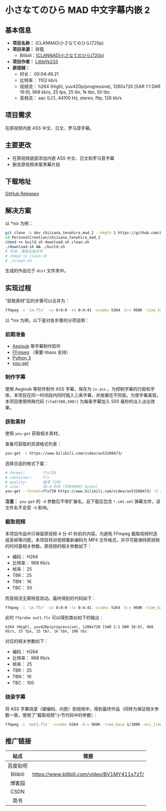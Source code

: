 <!-- Project README Template v1.0.0 for Video -->

# 小さなてのひら MAD 中文字幕内嵌 2

## 基本信息

- **项目名称：** (CLANNAD)小さなてのひら(720p)
- **项目来源：** 转载
  - Bilibili：[(CLANNAD)小さなてのひら(720p)](https://www.bilibili.com/video/av53288473/)
- **项目作者：** [LittleYe233](https://github.com/LittleYe233)
- **原视频：**
  - 时长： 00:04:49.21
  - 比特率： 1102 kb/s
  - 视频流： h264 (High), yuv420p(progressive), 1280x720 [SAR 1:1 DAR 16:9], 968 kb/s, 25 fps, 25 tbr, 1k tbn, 50 tbc
  - 音频流： aac (LC), 44100 Hz, stereo, fltp, 126 kb/s

## 项目需求

在原视频内嵌 ASS 中文、日文、罗马音字幕。

## 主要更改

- 在原视频底部添加内嵌 ASS 中文、日文和罗马音字幕
- 删去原视频末尾黑幕片段

## 下载地址

[GitHub Releases](https://github.com/LittleYe233/PersonalCreation/releases/tag/dev_chiisana_tenohira_mad_2-creation-v1.0.0)

## 解决方案

以 *nix 为例：

```bash
git clone -b dev_chiisana_tenohira_mad_2 --depth 1 https://github.com/LittleYe233/PersonalCreation.git
cd PersonalCreation/chiisana_tenohira_mad_2
chmod +x build.sh download.sh clean.sh
./download.sh && ./build.sh
# 可选，清除无用文件
# chmod +x clean.sh
# ./clean.sh
```

生成的作品位于 `dist` 文件夹中。

## 实现过程

“获取素材”后的步骤可以合并为：

```bash
ffmpeg -i 'in.flv' -ss 0:0:0 -to 0:4:41 -vcodec h264 -b:v 968K -time_base 1/1000 -enc_time_base 1/50 -r 25 -acodec copy -filter_complex "subtitles='in.ass'" 'out.flv'
```

以 *nix 为例，以下是对各步骤的分项说明：

### 前期准备

- [Aegisub](https://aegi.vmoe.info/) 等字幕制作软件
- [FFmpeg](https://ffmpeg.org/) （需要 libass 支持）
- [Python 3](https://python.org)
- [you-get](https://you-get.org/)

### 制作字幕

使用 Aegisub 等软件制作 ASS 字幕，保存为 `in.ass` 。为控制字幕的行距和字体，本项目在同一时间段内同时插入三条字幕，并放置在不同层。为使字幕美观，本项目使用特殊代码 `{\fad(500,500)}` 为每条字幕加入 500 毫秒的淡入淡出效果。

### 获取素材

使用 `you-get` 获取相关素材。

查看可获取的资源格式列表：

```bash
you-get -i https://www.bilibili.com/video/av53288473/
```

选择合适的格式下载：

```bash
# format:        flv720
# container:     flv
# quality:       高清 720P
# size:          38.0 MiB (39840995 bytes)
you-get --format=flv720 https://www.bilibili.com/video/av53288473/ -O in
```

**注意：** `you-get` 的 `-O` 参数后不带扩展名，且下载后包含 `*.cmt.xml` 弹幕文件，该文件名不会受 `-O` 影响。

### 截取视频

<!-- https://blog.csdn.net/ternence_hsu/article/details/109705234 -->

本项目作品中只保留原视频 4 分 41 秒前的内容。为避免 FFmpeg 截取视频时造成丢帧等问题，本项目将对视频重新编码为 MP4 文件格式，并尽可能保持原视频的时间基相关参数。原视频的相关参数如下：

- 编码： H264
- 比特率： 968 Kb/s
- 帧率： 25
- TBR： 25
- TBN： 1K
- TBC： 50

而音频流无需特意改动。最终得到的代码如下：

```bash
ffmpeg -i 'in.flv' -ss 0:0:0 -to 0:4:41 -vcodec h264 -b:v 968K -time_base 1/1000 -enc_time_base 1/50 -r 25 -acodec copy 'out1.flv'
```

此时 `ffprobe out1.flv` 可以得到类似如下的输出：

```text
h264 (High), yuv420p(progressive), 1280x720 [SAR 1:1 DAR 16:9], 968 kb/s, 25 fps, 25 tbr, 1k tbn, 100 tbc
```

对应的相关参数如下：

- 编码： H264
- 比特率： 968 Kb/s
- 帧率： 25
- TBR： 25
- TBN： 1K
- TBC： 100

### 烧录字幕

将 ASS 字幕烧录（硬编码、内嵌）到视频中，得到最终作品（同样为保证相关参数一致，使用了“截取视频”小节代码中的参数）：

```bash
ffmpeg -i 'out1.flv' -vcodec h264 -b:v 968K -time_base 1/1000 -enc_time_base 1/50 -r 25 -acodec copy -filter_complex "subtitles='in.ass'" 'out.flv'
```

## 推广链接

| 站点 | 链接 |
| :-: | :-: |
| 百度贴吧 |  |
| Bilibili | https://www.bilibili.com/video/BV1MY411s7zT/ |
| 博客园 |  |
| CSDN |  |
| 简书 |  |